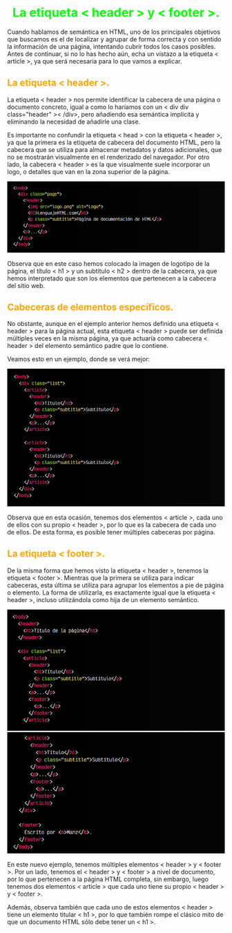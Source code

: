 # <span style="color:lime"><center>La etiqueta < header > y < footer >.<center></center></span>

Cuando hablamos de semántica en HTML, uno de los principales objetivos que buscamos es el de localizar y agrupar de forma correcta y con sentido la información de una página, intentando cubrir todos los casos posibles. Antes de continuar, si no lo has hecho aún, echa un vistazo a la etiqueta < article >, ya que será necesaria para lo que vamos a explicar.

## <span style="color:orange">La etiqueta < header >.</span>
La etiqueta < header > nos permite identificar la cabecera de una página o documento concreto, igual a como lo haríamos con un < div div class="header" >< /div>, pero añadiendo esa semántica implícita y eliminando la necesidad  de añadirle una clase.

Es importante no confundir la etiqueta < head > con la etiqueta < header >, ya que la primera es la etiqueta de cabecera del documento HTML, pero la cabecera que se utiliza para almacenar metadatos y datos adicionales, que no se mostrarán visualmente en el renderizado del navegador. Por otro lado, la cabecera < header > es la que visualmente suele incorporar un logo, o detalles que van en la zona superior de la página.

![alt text](./imagenes-las-etiquetas-html-header-footer/image.png)

Observa que en este caso hemos colocado la imagen de logotipo de la página, el título < h1 > y un subtítulo < h2 > dentro de la cabecera, ya que hemos interpretado que son los elementos que pertenecen a la cabecera del sitio web.

## <span style="color:orange">Cabeceras de elementos específicos.</span>
No obstante, aunque en el ejemplo anterior hemos definido una etiqueta < header > para la página actual, esta etiqueta < header > puede ser definida múltiples veces en la misma página, ya que actuaría como cabecera < header > del elemento semántico padre que lo contiene.

Veamos esto en un ejemplo, donde se verá mejor:

![alt text](./imagenes-las-etiquetas-html-header-footer/image-1.png)

Observa que en esta ocasión, tenemos dos elementos < article >, cada uno de ellos con su propio < header >, por lo que es la cabecera de cada uno de ellos. De esta forma, es posible tener múltiples cabeceras por página.

## <span style="color:orange">La etiqueta < footer >.</span>
De la misma forma que hemos visto la etiqueta < header >, tenemos la etiqueta < footer >. Mientras que la primera se utiliza para indicar cabeceras, esta última se utiliza para agrupar los elementos a pie de página o elemento. La forma de utilizarla, es exactamente igual que la etiqueta < header >, incluso utilizándola como hija de un elemento semántico.

![alt text](./imagenes-las-etiquetas-html-header-footer/image-2.png)
![alt text](./imagenes-las-etiquetas-html-header-footer/image-3.png)

En este nuevo ejemplo, tenemos múltiples elementos < header > y < footer >. Por un lado, tenemos el < header > y < footer > a nivel de documento, por lo que pertenecen a la página HTML completa, sin embargo, luego tenemos dos elementos < article > que cada uno tiene su propio < header > y < footer >.

Además, observa también que cada uno de estos elementos < header > tiene un elemento titular < h1 >, por lo que también rompe el clásico mito de que un documento HTML sólo debe tener un < h1 >.

